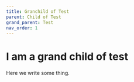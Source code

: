 ```yaml
---
title: Granchild of Test
parent: Child of Test
grand_parent: Test
nav_order: 1
---
```


# I am a grand child of test

Here we write some thing. 